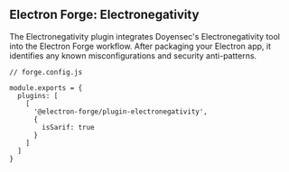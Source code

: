 ## Electron Forge: Electronegativity

The Electronegativity plugin integrates Doyensec's Electronegativity tool into the Electron Forge workflow. After packaging your Electron app, it identifies any known misconfigurations and security anti-patterns.

```
// forge.config.js

module.exports = {
  plugins: [
    [
      '@electron-forge/plugin-electronegativity',
      {
        isSarif: true
      }
    ]
  ]
}
```